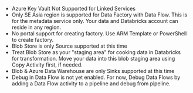 * Azure Key Vault Not Supported for Linked Services
* Only SE Asia region is supported for Data Factory with Data Flow. This is for the metadata service only. Your data and Databricks account can reside in any region.
* No portal support for creating factory. Use ARM Template or PowerShell to create factory.
* Blob Store is only Source supported at this time
* Treat Blob Store as your "staging area" for cooking data in Databricks for transformation. Move your data into this blob staging area using Copy Activity first, if needed.
* Blob & Azure Data Warehouse are only Sinks supported at this time
* Debug in Data Flow is not yet enabled. For now, Debug Data Flows by adding a Data Flow activity to a pipeline and debug from pipeline.
